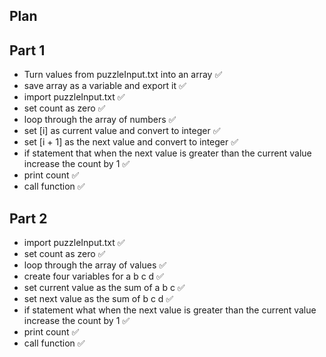## Plan

## Part 1 
- Turn values from puzzleInput.txt into an array ✅
- save array as a variable and export it ✅
- import puzzleInput.txt ✅
- set count as zero ✅
- loop through the array of numbers ✅
- set [i] as current value and convert to integer ✅
- set [i + 1] as the next value and convert to integer ✅
- if statement that when the next value is greater than the current value increase the count by 1 ✅
- print count ✅
- call function ✅

## Part 2
- import puzzleInput.txt ✅
- set count as zero ✅
- loop through the array of values ✅
- create four variables for a b c d ✅
- set current value as the sum of a b c ✅
- set next value as the sum of b c d ✅
- if statement what when the next value is greater than the current value increase the count by 1 ✅
- print count ✅
- call function ✅